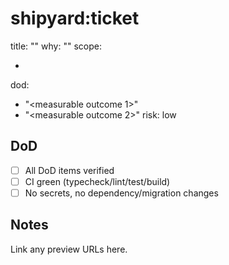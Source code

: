# shipyard:ticket
title: "<short title>"
why: "<why this change exists>"
scope:
  - <file-or-glob>
dod:
  - "<measurable outcome 1>"
  - "<measurable outcome 2>"
risk: low

## DoD
- [ ] All DoD items verified
- [ ] CI green (typecheck/lint/test/build)
- [ ] No secrets, no dependency/migration changes

## Notes
Link any preview URLs here.
